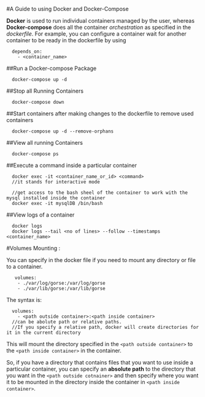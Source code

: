 #A Guide to using Docker and Docker-Compose

**Docker** is used to run individual containers managed by the user, whereas **Docker-compose** does all the container _orchestration_ as specified in the _dockerfile_. For example, you can configure a container wait for another container to be ready in the dockerfile by using 
```
  depends_on:
    - <container_name>
```

##Run a Docker-compose Package
```
  docker-compose up -d
```

##Stop all Running Containers
```
  docker-compose down
```
##Start containers after making changes to the dockerfile to remove used containers
```
  docker-compose up -d --remove-orphans
```

##View all running Containers
```
  docker-compose ps
```

##Execute a command inside a particular container
```
  docker exec -it <container_name_or_id> <command>
  //it stands for interactive mode
  
  //get access to the bash sheel of the container to work with the mysql installed inside the container
  docker exec -it mysqlDB /bin/bash
```

##View logs of a container
```
  docker logs
  docker logs --tail <no of lines> --follow --timestamps <container_name>
```

#Volumes Mounting :

  You can specify in the docker file if you need to mount any directory or file to a container.
  
  ```
     volumes:
      - ./var/log/gorse:/var/log/gorse
      - ./var/lib/gorse:/var/lib/gorse
  ```
  The syntax is:
  ```
    volumes:
      - <path outside container>:<path inside container>
    //can be abolute path or relative paths. 
    //If you specify a relative path, docker will create directories for it in the current directory 
  ```
  This will mount the directory specified in the ```<path outside container>``` to the ```<path inside container>``` in the container.
  
  So, if you have a directory that contains files that you want to use inside a particular container, you can specify an **absolute path** to the directory that you want in the ```<path outside cotnainer>``` and then specify where you want it to be mounted in the directory inside the container in ```<path inside container>```.
  
